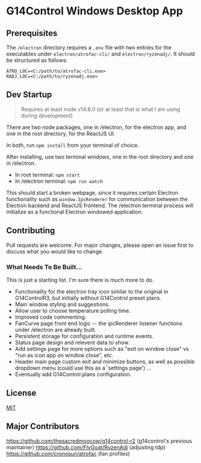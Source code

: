 <!-- @format -->

# G14Control Windows Desktop App

## Prerequisites

The `/electron` directory requires a `.env` file with two entries for the executables under `electron/atrofac-cli/` and `electron/ryzenadj/`. It should be structured as follows:

```
ATRO_LOC=<C:/path/to/atrofac-cli.exe>
RADJ_LOC=<C:/path/to/ryzenadj.exe>
```

## Dev Startup

> Requires at least node v14.8.0 (or at least that is what I am using during development)

There are two node packages, one in /electron, for the electron app, and one in the root directory, for the ReactJS UI.

In both, run `npm install` from your terminal of choice.

After installing, use two terminal windows, one in the root directory and one in /electron.

- In root terminal: `npm start`
- In /electron terminal: `npm run watch`

This should start a broken webpage, since it requires certain Electron functionality such as `window.IpcRenderer` for communication between the Electron backend and ReactJS frontend. The /electron terminal process will initialize as a functional Electron windowed application.

## Contributing

Pull requests are welcome. For major changes, please open an issue first to discuss what you would like to change.

### What Needs To Be Built...

This is just a starting list. I'm sure there is much more to do.

- Functionality for the electron tray icon similar to the original in G14ControlR3, but initially without G14Control preset plans.
- Main window styling and suggestions.
- Allow user to choose temperature polling time.
- Improved code commenting.
- FanCurve page front end logic -- the ipcRenderer listener functions under /electron are already built.
- Persistent storage for configuration and runtime events.
- Status page design and relevent data to show.
- Add settings page for more options such as "exit on window close" vs "run as icon app on window close", etc.
- Header main page custom exit and minimize buttons, as well as possible dropdown menu (could use this as a 'settings page')
  ...
- Eventually add G14Control plans configuration.

## License

[MIT](https://choosealicense.com/licenses/mit/)

## Major Contributors

https://github.com/thesacredmoocow/g14control-r2 (g14control's previous maintainer)
https://github.com/FlyGoat/RyzenAdj (adjusting tdp)
https://github.com/cronosun/atrofac (fan profiles)
